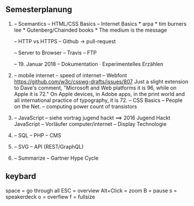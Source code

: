 Semesterplanung
---
1.
	– Scemantics
	– HTML/CSS Basics
	– Internet Basics
		* arpa
		* tim burners lee
		* Gutenberg/Chainded books
		* The medium is the message

	– HTTP vs HTTPS
	– Github → pull-request


	– Server to Browser
	– Travis
	– FTP

	– 19. Januar 2018 – Dokumentation · Experimentelles Erzählen


2.
	– mobile internet
		– speed of internet
	– Webfont
						https://github.com/w3c/csswg-drafts/issues/807
						Just a slight extension to Dave's comment,
						"Microsoft and Web platforms it is 96, while on Apple it is 72."
						On Apple devices, in Adobe apps, in the print world and all international practice of typography, it is 72.
	– CSS Basics
	– People on the Net.
	– computing power
		count of transistors

3.
	– JavaScript
	– siehe vortrag jugend hackt ==> 2016 Jugend Hackt JavaScript
	– Vorläufer computer/internet
	– Display Technologie
4.
	– SQL
	– PHP
	– CMS
5.
	– SVG
	– API (REST/GraphQL)
6.
	– Summarize
	– Gartner Hype Cycle


keybard
---
space = go through all
ESC = overview
Alt+Click = zoom
B = pause
s = speakerdeck
o = overfiew
f = fullsize
